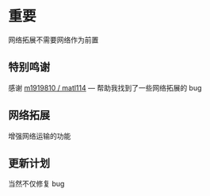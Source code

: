# 重要
网络拓展不需要网络作为前置

## 特别鸣谢

感谢 [m1919810 / matl114](https://github.com/m1919810) — 帮助我找到了一些网络拓展的 bug

## 网络拓展

增强网络运输的功能

## 更新计划

当然不仅修复 bug
